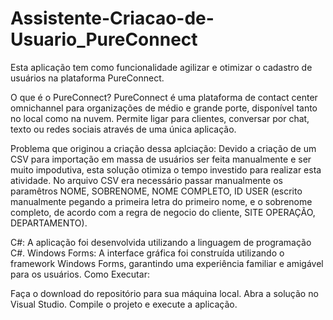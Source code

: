 # Assistente-Criacao-de-Usuario_PureConnect
Esta aplicação tem como funcionalidade agilizar e otimizar o cadastro de usuários na plataforma PureConnect.

O que é o PureConnect?
PureConnect é uma plataforma de contact center omnichannel para organizações de médio e grande porte, disponível tanto no local como na nuvem. Permite ligar para clientes, conversar por chat, texto ou redes sociais através de uma única aplicação.

Problema que originou a criação dessa aplciação:
Devido a criação de um CSV para importação em massa de usuários ser feita manualmente e ser muito impodutiva, esta solução otimiza o tempo investido para realizar esta atividade. No arquivo CSV era necessário passar manualmente os paramêtros NOME, SOBRENOME, NOME COMPLETO,  ID USER (escrito manualmente pegando a primeira letra do primeiro nome, e o sobrenome completo, de acordo com a regra de negocio do cliente, SITE OPERAÇÃO, DEPARTAMENTO).

C#: A aplicação foi desenvolvida utilizando a linguagem de programação C#.
Windows Forms: A interface gráfica foi construída utilizando o framework Windows Forms, garantindo uma experiência familiar e amigável para os usuários.
Como Executar:

Faça o download do repositório para sua máquina local.
Abra a solução no Visual Studio.
Compile o projeto e execute a aplicação.
